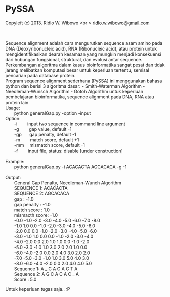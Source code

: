 PySSA
=====

Copyleft (c) 2013. Ridlo W. Wibowo
<br \>
ridlo.w.wibowo@gmail.com

<br />
<br />
Sequence alignment adalah cara mengurutkan  sequence  asam amino pada DNA (Deoxyribonucleic acid), RNA (Ribonucleic acid), atau protein untuk mengidentifikasikan dearah kesamaan yang mungkin menjadi konsekuensi dari hubungan fungsional, struktural, dan evolusi antar  sequence.  Perkembangan algoritma dalam kasus bioinformatika sangat pesat  dan  tidak jarang  melibatkan komputasi besar untuk keperluan tertentu, semisal pencarian pada database protein.

<br />
Program sequence alignment sederhana (PySSA) ini menggunakan bahasa python dan berisi 3 algoritma dasar:
  - Smith-Waterman Algorithm
  - Needleman-Wunsch Algorithm
  - Gotoh Algorithm
untuk keperluan pembelajaran bioinformatika, sequence alignment pada DNA, RNA atau protein lain.

<br />
Usage:<br />
&ensp;&ensp;&ensp;&ensp;python generalGap.py -option -input
<br />
Option:<br />
  &ensp;&ensp;&ensp;&ensp;-i      &ensp;&ensp;&ensp;&ensp;input two sequence in command line argument<br />
  &ensp;&ensp;&ensp;&ensp;-g      &ensp;&ensp;&ensp;&ensp;gap value, default -1<br />
  &ensp;&ensp;&ensp;&ensp;-gp     &ensp;&ensp;&ensp;gap penalty, default -1<br />
  &ensp;&ensp;&ensp;&ensp;-m      &ensp;&ensp;&ensp;&ensp;match score, default +1<br />
  &ensp;&ensp;&ensp;&ensp;-mm     &ensp;&ensp;mismatch score, default -1<br />
  &ensp;&ensp;&ensp;&ensp;-f      &ensp;&ensp;&ensp;&ensp;input file, status: disable [under construction]<br />
<br />
Example: <br />
&ensp;&ensp;&ensp;&ensp;python generalGap.py -i ACACACTA AGCACACA -g -1<br />
<br />
Output:<br />
  &ensp;&ensp;&ensp;&ensp;General Gap Penalty, Needleman-Wunch Algorithm<br />
  &ensp;&ensp;&ensp;&ensp;SEQUENCE 1: ACACACTA<br />
  &ensp;&ensp;&ensp;&ensp;SEQUENCE 2: AGCACACA<br />
  &ensp;&ensp;&ensp;&ensp;gap           :  -1.0<br />
  &ensp;&ensp;&ensp;&ensp;gap penalty   :  -1.0<br />
  &ensp;&ensp;&ensp;&ensp;match score   :  1.0<br />
  &ensp;&ensp;&ensp;&ensp;mismacth score:  -1.0<br />
  &ensp;&ensp;&ensp;&ensp;-0.0    -1.0    -2.0    -3.0    -4.0    -5.0    -6.0    -7.0    -8.0    <br />
  &ensp;&ensp;&ensp;&ensp;-1.0    1.0     0.0     -1.0    -2.0    -3.0    -4.0    -5.0    -6.0    <br />
  &ensp;&ensp;&ensp;&ensp;-2.0    0.0     0.0     -1.0    -2.0    -3.0    -4.0    -5.0    -6.0    <br />
  &ensp;&ensp;&ensp;&ensp;-3.0    -1.0    1.0     0.0     0.0     -1.0    -2.0    -3.0    -4.0    <br />
  &ensp;&ensp;&ensp;&ensp;-4.0    -2.0    0.0     2.0     1.0     1.0     0.0     -1.0    -2.0    <br />
  &ensp;&ensp;&ensp;&ensp;-5.0    -3.0    -1.0    1.0     3.0     2.0     2.0     1.0     0.0     <br />
  &ensp;&ensp;&ensp;&ensp;-6.0    -4.0    -2.0    0.0     2.0     4.0     3.0     2.0     2.0     <br />
  &ensp;&ensp;&ensp;&ensp;-7.0    -5.0    -3.0    -1.0    1.0     3.0     5.0     4.0     3.0     <br />
  &ensp;&ensp;&ensp;&ensp;-8.0    -6.0    -4.0    -2.0    0.0     2.0     4.0     4.0     5.0     <br />
  &ensp;&ensp;&ensp;&ensp;Sequence 1:  A _ C A C A C T A<br />
  &ensp;&ensp;&ensp;&ensp;Sequence 2:  A G C A C A C _ A<br />
  &ensp;&ensp;&ensp;&ensp;Score     :  5.0<br />

Untuk keperluan tugas saja.. :P
